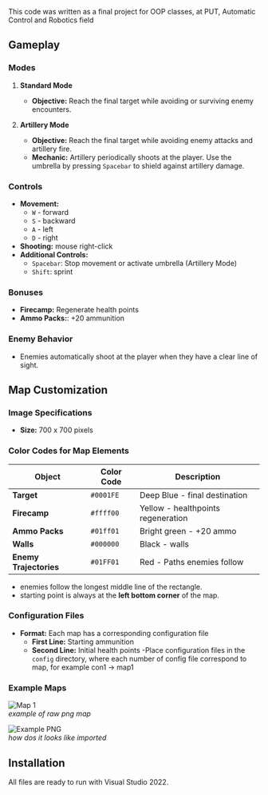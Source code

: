 This code was written as a final project for OOP classes, at PUT, Automatic Control and Robotics field

## Gameplay

### Modes

1. **Standard Mode**
   - **Objective:** Reach the final target while avoiding or surviving enemy encounters.

2. **Artillery Mode**
   - **Objective:** Reach the final target while avoiding enemy attacks and artillery fire.
   - **Mechanic:** Artillery periodically shoots at the player. Use the umbrella by pressing `Spacebar` to shield against artillery damage.

### Controls

- **Movement:**
  - `W` - forward
  - `S` - backward
  - `A` - left
  - `D` - right
- **Shooting:** mouse right-click 
- **Additional Controls:**
  - `Spacebar`: Stop movement or activate umbrella (Artillery Mode)
  - `Shift`: sprint 

### Bonuses

- **Firecamp:** Regenerate health points 
- **Ammo Packs:**: +20 ammunition

### Enemy Behavior

- Enemies automatically shoot at the player when they have a clear line of sight.

## Map Customization

### Image Specifications

- **Size:** 700 x 700 pixels

### Color Codes for Map Elements

| Object                         | Color Code | Description                                     |
|--------------------------------|------------|-------------------------------------------------|
| **Target**                     | `#0001FE`  | Deep Blue - final destination                   |
| **Firecamp**                   | `#ffff00`  | Yellow - healthpoints regeneration              |
| **Ammo Packs**                 | `#01ff01`  | Bright green - +20 ammo                         | 
| **Walls**                      | `#000000`  | Black - walls                                   |
| **Enemy Trajectories**         | `#01FF01`  | Red - Paths enemies follow                      |

- enemies follow the longest middle line of the rectangle.
- starting point is always at the **left bottom corner** of the map.

### Configuration Files

- **Format:** Each map has a corresponding configuration file
  - **First Line:** Starting ammunition
  - **Second Line:** Initial health points
-Place configuration files in the `config` directory, where each number of config file correspond to map, for example con1 -> map1

### Example Maps

![Map 1](https://github.com/qemc/SFML_2d_game/blob/master/SFML_2d_game/images/maps/map1.png?raw=true)  
*example of raw png map*

![Example PNG](https://github.com/qemc/SFML_2d_game/blob/master/SFML_2d_game/images/png1.PNG)  
*how dos it looks like imported*


## Installation

All files are ready to run with Visual Studio 2022.
